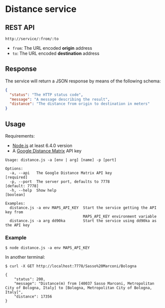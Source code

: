 # Distance service

## REST API

`http://service/:from/:to`

- `from`:  The URL encoded **origin** address
- `to`: The URL encoded **destination** address 

## Response

The service will return a JSON response by means of the following schema:

```JSON
{
  "status": "The HTTP status code",
  "message": "A message describing the result",
  "distance": "The distance from origin to destination in meters"
}
```

## Usage

Requirements:

- [Node.js](https://nodejs.org/en/) at least 6.4.0 version
- A [Google Distance Matrix](https://developers.google.com/maps/documentation/distance-matrix/) API key

```
Usage: distance.js -a [env | arg] [name] -p [port]

Options:
  -a, --api   The Google Distance Matrix API key                      [required]
  -p, --port  The server port, defaults to 7778                  [default: 7778]
  -h, --help  Show help                                                [boolean]

Examples:
  distance.js -a env MAPS_API_KEY  Start the service getting the API key from
                                   MAPS_API_KEY environment variable
  distance.js -a arg dd90ka        Start the service using dd90ka as the API key
```

### Example

```shell
$ node distance.js -a env MAPS_API_KEY
```

In another terminal:

```shell
$ curl -X GET http://localhost:7778/Sasso%20Marconi/Bologna

{
    "status": 200,
    "message": "Distance(m) from [40037 Sasso Marconi, Metropolitan City of Bologna, Italy] to [Bologna, Metropolitan City of Bologna, Italy]",
    "distance": 17356
}
```